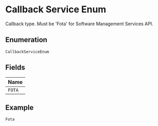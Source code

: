 
# Callback Service Enum

Callback type. Must be 'Fota' for Software Management Services API.

## Enumeration

`CallbackServiceEnum`

## Fields

| Name |
|  --- |
| `FOTA` |

## Example

```
Fota
```


